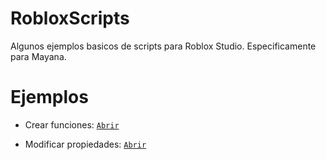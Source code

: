 # RobloxScripts
Algunos ejemplos basicos de scripts para Roblox Studio. Especificamente para Mayana.
# Ejemplos
- Crear funciones: [`Abrir`](https://github.com/TinajeroDev/RobloxScripts/blob/main/functionScript.lua)

- Modificar propiedades: [`Abrir`](https://github.com/TinajeroDev/RobloxScripts/blob/main/propiedadesScript.lua)
